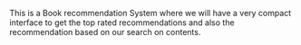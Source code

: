 This is a Book recommendation System where we will have a very compact interface to get the top rated recommendations and also the recommendation based on our search on contents.
